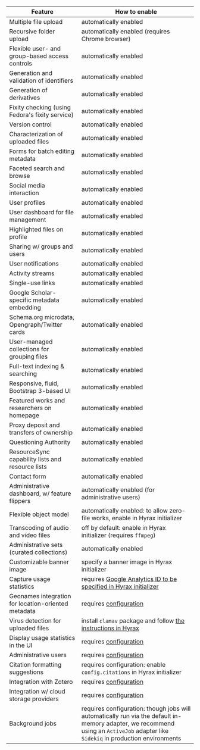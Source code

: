 | Feature | How to enable |
| ------- | ------------- |
| Multiple file upload | automatically enabled |
| Recursive folder upload | automatically enabled (requires Chrome browser)
| Flexible user- and group-based access controls | automatically enabled |
| Generation and validation of identifiers | automatically enabled |
| Generation of derivatives | automatically enabled |
| Fixity checking (using Fedora's fixity service) | automatically enabled |
| Version control | automatically enabled |
| Characterization of uploaded files | automatically enabled |
| Forms for batch editing metadata | automatically enabled |
| Faceted search and browse | automatically enabled |
| Social media interaction | automatically enabled |
| User profiles | automatically enabled |
| User dashboard for file management | automatically enabled |
| Highlighted files on profile | automatically enabled |
| Sharing w/ groups and users | automatically enabled |
| User notifications | automatically enabled |
| Activity streams | automatically enabled |
| Single-use links | automatically enabled |
| Google Scholar-specific metadata embedding | automatically enabled |
| Schema.org microdata, Opengraph/Twitter cards | automatically enabled |
| User-managed collections for grouping files | automatically enabled |
| Full-text indexing & searching | automatically enabled |
| Responsive, fluid, Bootstrap 3-based UI | automatically enabled |
| Featured works and researchers on homepage | automatically enabled |
| Proxy deposit and transfers of ownership | automatically enabled |
| Questioning Authority | automatically enabled |
| ResourceSync capability lists and resource lists | automatically enabled |
| Contact form | automatically enabled |
| Administrative dashboard, w/ feature flippers | automatically enabled (for administrative users) |
| Flexible object model | automatically enabled: to allow zero-file works, enable in Hyrax initializer |
| Transcoding of audio and video files | off by default: enable in Hyrax initializer (requires `ffmpeg`) |
| Administrative sets (curated collections) | automatically enabled |
| Customizable banner image | specify a banner image in Hyrax initializer |
| Capture usage statistics | requires [Google Analytics ID to be specified in Hyrax initializer](https://github.com/samvera/hyrax/wiki/Hyrax-Management-Guide#capturing-usage) |
| Geonames integration for location-oriented metadata | requires [configuration](https://github.com/samvera/hyrax/wiki/Hyrax-Management-Guide#geonames) |
| Virus detection for uploaded files | install `clamav` package and follow [the instructions in Hyrax](https://github.com/samvera/hyrax/wiki/Hyrax-Management-Guide#virus-checking) |
| Display usage statistics in the UI | requires [configuration](https://github.com/samvera/hyrax/wiki/Hyrax-Management-Guide#displaying-usage-in-the-ui) |
| Administrative users | requires [configuration](https://github.com/samvera/hyrax/wiki/Making-Admin-Users-in-Hyrax) |
| Citation formatting suggestions | requires configuration: enable `config.citations` in Hyrax initializer |
| Integration with Zotero | requires [configuration](https://github.com/samvera/hyrax/wiki/Hyrax-Management-Guide#zotero-integration) |
| Integration w/ cloud storage providers | requires [configuration](https://github.com/samvera/hyrax/wiki/Hyrax-Management-Guide#integration-with-dropbox-box-etc) |
| Background jobs | requires configuration: though jobs will automatically run via the default in-memory adapter, we recommend using an `ActiveJob` adapter like `Sidekiq` in production environments |

